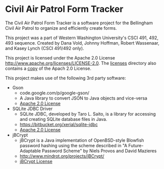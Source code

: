 Civil Air Patrol Form Tracker
=============================
The Civil Air Patrol Form Tracker is a software project for the Bellingham Civil Air Patrol to organize and efficiently create forms. 

This project was a part of Western Washington University's CSCI 491, 492, 493 sequence. Created by Dana Vold, Johnny Hoffman, Robert Wassenaar, and Kasey Lynch (CSCI 491/492 only).

This project is licensed under the Apache 2.0 License http://www.apache.org/licenses/LICENSE-2.0. The <a href ="licenses">licenses</a> directory also contains a <a href="licenses/APACHE-LICENSE-2.0.txt">copy</a> of the Apach 2.0 License.

This project makes use of the following 3rd party software:
* Gson
  * code.google.com/p/google-gson/
  * A Java library to convert JSON to Java objects and vice-versa
  * <a href="licenses/APACHE-LICENSE-2.0.txt">Apache 2.0 License</a> 
* SQLite JDBC Driver
  * SQLite JDBC, developed by Taro L. Saito, is a library for accessing and creating SQLite database files in Java.
  * https://bitbucket.org/xerial/sqlite-jdbc
  * <a href="licenses/APACHE-LICENSE-2.0.txt">Apache 2.0 License</a>
* jBCrypt 
  * jBCrypt is a Java implementation of OpenBSD-style Blowfish password hashing using the scheme described in "A Future-Adaptable Password Scheme" by Niels Provos and David Mazieres
  * http://www.mindrot.org/projects/jBCrypt/
  * <a href="licenses/jBCrypt-LICENSE.txt">jBCrypt License</a>
